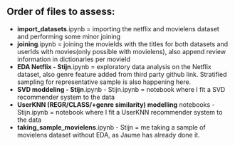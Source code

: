 ## Order of files to assess:

- **import_datasets**.ipynb = importing the netflix and movielens dataset and performing some minor joining
- **joining**.ipynb = joining the movieIds with the titles for both datasets and userIds with movies(only possible with movielens), also append review information in dictionaries per movieId
- **EDA Netflix - Stijn**.ipynb = exploratory data analysis on the Netflix dataset, also genre feature added from third party github link. Stratified sampling for representative sample is also happening here.
- **SVD moddeling - Stijn**.ipynb - Stijn.ipynb = notebook where I fit a SVD recommender system to the data
- **UserKNN (REGR/CLASS/+genre similarity) modelling** notebooks - Stijn.ipynb = notebook where I fit a UserKNN recommender system to the data
- **taking_sample_movielens**.ipynb - Stijn = me taking a sample of movielens dataset without EDA, as Jaume has already done it.